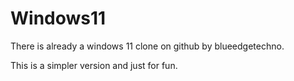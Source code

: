 # Windows11
There is already a windows 11 clone on github by blueedgetechno.

This is a simpler version and just for fun.
